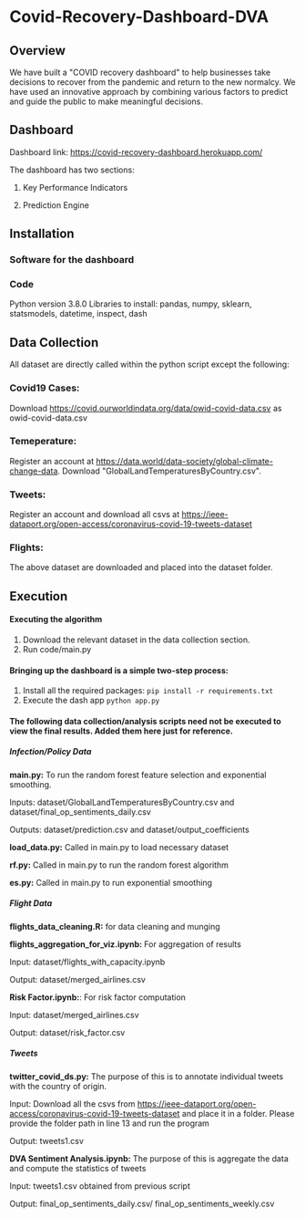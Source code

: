# Covid-Recovery-Dashboard-DVA

## Overview
We have built a "COVID recovery dashboard" to help businesses take decisions to recover from the pandemic and return to the new normalcy. We have used an innovative approach by combining various factors to predict and guide the public to make meaningful decisions.

## Dashboard

Dashboard link: https://covid-recovery-dashboard.herokuapp.com/

The dashboard has two sections:

1. Key Performance Indicators




2. Prediction Engine



## Installation

### Software for the dashboard

### Code
Python version 3.8.0
Libraries to install: pandas, numpy, sklearn, statsmodels, datetime, inspect, dash


## Data Collection
All dataset are directly called within the python script except the following:
### Covid19 Cases:
Download https://covid.ourworldindata.org/data/owid-covid-data.csv as owid-covid-data.csv
### Temeperature: 
Register an account at https://data.world/data-society/global-climate-change-data. Download "GlobalLandTemperaturesByCountry.csv".
### Tweets:
Register an account and download all csvs at https://ieee-dataport.org/open-access/coronavirus-covid-19-tweets-dataset
### Flights:




The above dataset are downloaded and placed into the dataset folder.

## Execution 
#### Executing the algorithm
1. Download the relevant dataset in the data collection section.
2. Run code/main.py

#### Bringing up the dashboard is a simple two-step process:
1. Install all the required packages:
`pip install -r requirements.txt`
2. Execute the dash app
`python app.py`

#### The following data collection/analysis scripts need not be executed to view the final results. Added them here just for reference.
##### Infection/Policy Data
**main.py:** To run the random forest feature selection and exponential smoothing. 

Inputs: dataset/GlobalLandTemperaturesByCountry.csv and dataset/final_op_sentiments_daily.csv

Outputs: dataset/prediction.csv and dataset/output_coefficients

**load_data.py:** Called in main.py to load necessary dataset

**rf.py:** Called in main.py to run the random forest algorithm

**es.py:** Called in main.py to run exponential smoothing

##### Flight Data
**flights_data_cleaning.R:** for data cleaning and munging

**flights_aggregation_for_viz.ipynb:** For aggregation of results

Input: dataset/flights_with_capacity.ipynb

Output: dataset/merged_airlines.csv

**Risk Factor.ipynb:**: For risk factor computation

Input: dataset/merged_airlines.csv

Output: dataset/risk_factor.csv

##### Tweets
**twitter_covid_ds.py:** The purpose of this is to annotate individual tweets with the country of origin.

Input: Download all the csvs from https://ieee-dataport.org/open-access/coronavirus-covid-19-tweets-dataset and place it in a folder. Please provide the folder path in line 13 and run the program

Output: tweets1.csv 

**DVA Sentiment Analysis.ipynb:** The purpose of this is aggregate the data and compute the statistics of tweets

Input: tweets1.csv obtained from previous script

Output: final_op_sentiments_daily.csv/ final_op_sentiments_weekly.csv
